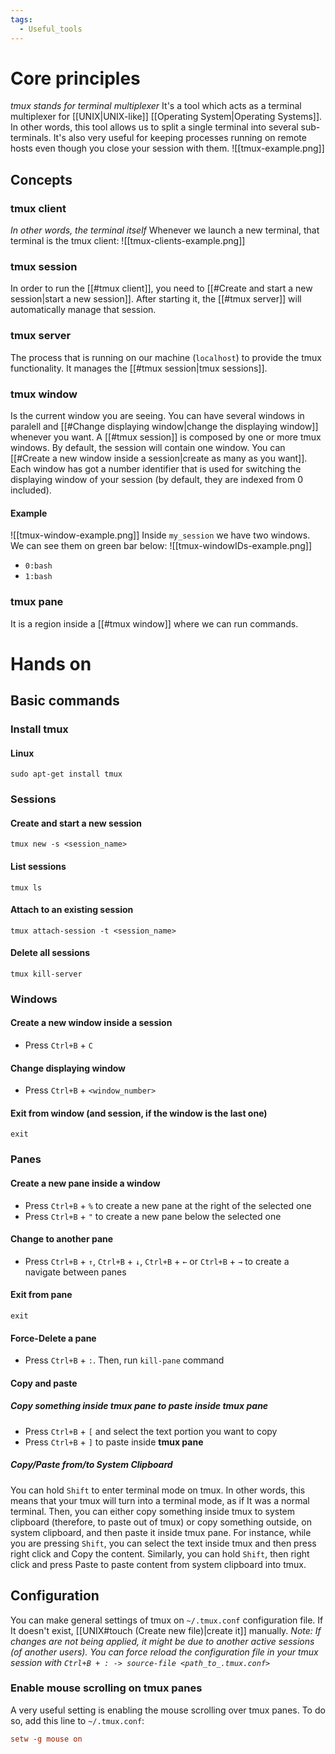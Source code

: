 ```yaml
---
tags:
  - Useful_tools
---
```

# Core principles
_tmux stands for terminal multiplexer_
It's a tool which acts as a terminal multiplexer for [[UNIX|UNIX-like]] [[Operating System|Operating Systems]]. In other words, this tool allows us to split a single terminal into several sub-terminals.
It's also very useful for keeping processes running on remote hosts even though you close your session with them.
![[tmux-example.png]]
## Concepts
### tmux client
_In other words, the terminal itself_
Whenever we launch a new terminal, that terminal is the tmux client:
![[tmux-clients-example.png]]
### tmux session
In order to run the [[#tmux client]], you need to [[#Create and start a new session|start a new session]]. After starting it, the [[#tmux server]] will automatically manage that session.
### tmux server
The process that is running on our machine (```localhost```) to provide the tmux functionality. It manages the [[#tmux session|tmux sessions]].
### tmux window
Is the current window you are seeing. You can have several windows in paralell and [[#Change displaying window|change the displaying window]] whenever you want.
A [[#tmux session]] is composed by one or more tmux windows. By default, the session will contain one window. You can [[#Create a new window inside a session|create as many as you want]].
Each window has got a number identifier that is used for switching the displaying window of your session (by default, they are indexed from 0 included).
#### Example
![[tmux-window-example.png]]
Inside ```my_session``` we have two windows. We can see them on green bar below:
![[tmux-windowIDs-example.png]]
- ```0:bash```
- ```1:bash```
### tmux pane
It is a region inside a [[#tmux window]] where we can run commands.
# Hands on
## Basic commands
### Install tmux
#### Linux
```shell
sudo apt-get install tmux
```
### Sessions
#### Create and start a new session
```shell
tmux new -s <session_name>
```
#### List sessions
```shell
tmux ls
```
#### Attach to an existing session
```shell
tmux attach-session -t <session_name>
```
#### Delete all sessions
```shell
tmux kill-server
```
### Windows
#### Create a new window inside a session
- Press ```Ctrl+B``` + ```C```
#### Change displaying window
- Press ```Ctrl+B``` + ```<window_number>```
#### Exit from window (and session, if the window is the last one)
```shell
exit
```
### Panes
#### Create a new pane inside a window
-  Press ```Ctrl+B``` + ```%``` to create a new pane at the right of the selected one
-  Press ```Ctrl+B``` + ```"``` to create a new pane below the selected one
#### Change to another pane
-  Press ```Ctrl+B``` + ```↑```, ```Ctrl+B``` + ```↓```, ```Ctrl+B``` + ```←``` or ```Ctrl+B``` + ```→``` to create a navigate between panes
#### Exit from pane
```shell
exit
```
#### Force-Delete a pane
- Press ```Ctrl+B``` + ```:```. Then, run ```kill-pane``` command
#### Copy and paste
##### Copy something inside tmux pane to paste inside tmux pane
- Press ```Ctrl+B``` + ```[``` and select the text portion you want to copy
- Press ```Ctrl+B``` + ```]``` to paste inside **tmux pane**
##### Copy/Paste from/to System Clipboard
You can hold ```Shift``` to enter terminal mode on tmux. In other words, this means that your tmux will turn into a terminal mode, as if It was a normal terminal. Then, you can either copy something inside tmux to system clipboard (therefore, to paste out of tmux) or copy something outside, on system clipboard, and then paste it inside tmux pane.
For instance, while you are pressing ```Shift```, you can select the text inside tmux and then press right click and Copy the content. Similarly, you can hold ```Shift```, then right click and press Paste to paste content from system clipboard into tmux.
## Configuration
You can make general settings of tmux on ```~/.tmux.conf``` configuration file. If It doesn't exist, [[UNIX#touch (Create new file)|create it]] manually.
_Note: If changes are not being applied, it might be due to another active sessions (of another users). You can force reload the configuration file in your tmux session with `Ctrl+B + : -> source-file <path_to_.tmux.conf>`_
### Enable mouse scrolling on tmux panes
A very useful setting is enabling the mouse scrolling over tmux panes. To do so, add this line to ```~/.tmux.conf```:
```conf
setw -g mouse on
```
